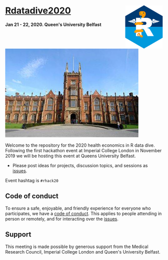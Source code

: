 # [Rdatadive2020](https://n8thangreen.wixsite.com/hermes-hack-london) <img src="hermes_Rwings.svg" width="120" align="right" />
__Jan 21 - 22, 2020. Queen's University Belfast__

<br/>
<br/>

![](qub.jpg)

Welcome to the repository for the 2020 health economics in R data dive.
Following the first hackathon event at Imperial College London in November 2019 we will be hosting this event at Queens University Belfast.

* Please post ideas for projects, discussion topics, and sessions as [issues](https://github.com/Health-Economics-in-R/Rdatadive2020/issues/).

Event hashtag is `#rhack20`

## Code of conduct

To ensure a safe, enjoyable, and friendly experience for everyone who participates, we have a [code of conduct](https://n8thangreen.wixsite.com/hermes-hack-london/code-of-conduct). This applies to people attending in person or remotely, and for interacting over the [issues](https://github.com/Health-Economics-in-R/Rdatadive2020/issues/).

## Support

This meeting is made possible by generous support from the Medical Research Council, Imperial College London and Queen's University Belfast.
